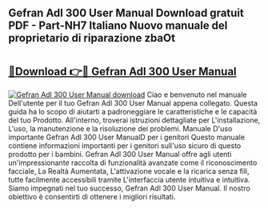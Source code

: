 ## Gefran Adl 300 User Manual Download gratuit PDF - Part-NH7 Italiano Nuovo manuale del proprietario di riparazione zbaOt

# <h2><a href="http://dfden4.blite.top/?on=Gefran+Adl+300+User+Manual">🔗Download 👉🔴 Gefran Adl 300 User Manual</a></h2>

[![Gefran Adl 300 User Manual download](https://i.imgur.com/lujVjoI.png)](http://dfden4.blite.top/?on=Gefran+Adl+300+User+Manual)
Ciao e benvenuto nel manuale Dell'utente per il tuo Gefran Adl 300 User Manual appena collegato. Questa guida ha lo scopo di aiutarti a padroneggiare le caratteristiche e le capacità del tuo Prodotto. All'interno, troverai istruzioni dettagliate per L'installazione, L'uso, la manutenzione e la risoluzione dei problemi. Manuale D'uso importante Gefran Adl 300 User ManualD per i genitori Questo manuale contiene informazioni importanti per i genitori sull'uso sicuro di questo prodotto per i bambini. Gefran Adl 300 User Manual offre agli utenti un'impressionante raccolta di funzionalità avanzate come il riconoscimento facciale, La Realtà Aumentata, L'attivazione vocale e la ricarica senza fili, tutte facilmente accessibili tramite L'interfaccia utente intuitiva e intuitiva. Siamo impegnati nel tuo successo, Gefran Adl 300 User Manual. Il nostro obiettivo è consentirti di ottenere i migliori risultati.
